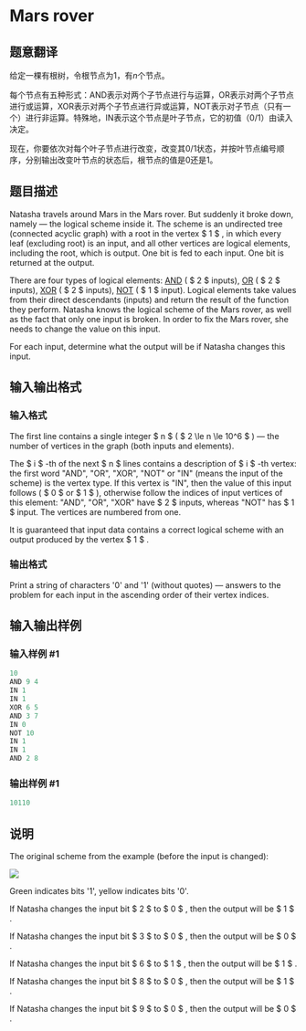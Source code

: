 # Mars rover

## 题意翻译

给定一棵有根树，令根节点为1，有$n$个节点。

每个节点有五种形式：AND表示对两个子节点进行与运算，OR表示对两个子节点进行或运算，XOR表示对两个子节点进行异或运算，NOT表示对子节点（只有一个）进行非运算。特殊地，IN表示这个节点是叶子节点，它的初值（$0/1$）由读入决定。

现在，你要依次对每个叶子节点进行改变，改变其$0/1$状态，并按叶节点编号顺序，分别输出改变叶节点的状态后，根节点的值是$0$还是$1$。

## 题目描述

Natasha travels around Mars in the Mars rover. But suddenly it broke down, namely — the logical scheme inside it. The scheme is an undirected tree (connected acyclic graph) with a root in the vertex $ 1 $ , in which every leaf (excluding root) is an input, and all other vertices are logical elements, including the root, which is output. One bit is fed to each input. One bit is returned at the output.

There are four types of logical elements: [AND](https://en.wikipedia.org/wiki/Logical_conjunction) ( $ 2 $ inputs), [OR](https://en.wikipedia.org/wiki/Logical_disjunction) ( $ 2 $ inputs), [XOR](https://en.wikipedia.org/wiki/Exclusive_or) ( $ 2 $ inputs), [NOT](https://en.wikipedia.org/wiki/Negation) ( $ 1 $ input). Logical elements take values from their direct descendants (inputs) and return the result of the function they perform. Natasha knows the logical scheme of the Mars rover, as well as the fact that only one input is broken. In order to fix the Mars rover, she needs to change the value on this input.

For each input, determine what the output will be if Natasha changes this input.

## 输入输出格式

### 输入格式

The first line contains a single integer $ n $ ( $ 2 \le n \le 10^6 $ ) — the number of vertices in the graph (both inputs and elements).

The $ i $ -th of the next $ n $ lines contains a description of $ i $ -th vertex: the first word "AND", "OR", "XOR", "NOT" or "IN" (means the input of the scheme) is the vertex type. If this vertex is "IN", then the value of this input follows ( $ 0 $ or $ 1 $ ), otherwise follow the indices of input vertices of this element: "AND", "OR", "XOR" have $ 2 $ inputs, whereas "NOT" has $ 1 $ input. The vertices are numbered from one.

It is guaranteed that input data contains a correct logical scheme with an output produced by the vertex $ 1 $ .

### 输出格式

Print a string of characters '0' and '1' (without quotes) — answers to the problem for each input in the ascending order of their vertex indices.

## 输入输出样例

### 输入样例 #1

```cpp
10
AND 9 4
IN 1
IN 1
XOR 6 5
AND 3 7
IN 0
NOT 10
IN 1
IN 1
AND 2 8

```
### 输出样例 #1

```cpp
10110
```


## 说明

The original scheme from the example (before the input is changed):

![](https://cdn.luogu.com.cn/upload/vjudge_pic/CF1010D/12e9ee861137e7cc1d9adb641b01a0e9e6b988c2.png)

Green indicates bits '1', yellow indicates bits '0'.

If Natasha changes the input bit $ 2 $ to $ 0 $ , then the output will be $ 1 $ .

If Natasha changes the input bit $ 3 $ to $ 0 $ , then the output will be $ 0 $ .

If Natasha changes the input bit $ 6 $ to $ 1 $ , then the output will be $ 1 $ .

If Natasha changes the input bit $ 8 $ to $ 0 $ , then the output will be $ 1 $ .

If Natasha changes the input bit $ 9 $ to $ 0 $ , then the output will be $ 0 $ .

